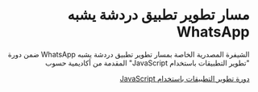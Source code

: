 <div dir="rtl">
<h1> مسار تطوير تطبيق دردشة يشبه WhatsApp </h1>
<p>الشيفرة المصدرية الخاصة بمسار تطوير تطبيق دردشة يشبه WhatsApp ضمن دورة "تطوير التطبيقات باستخدام JavaScript" المقدمة من أكاديمية حسوب</p>

<div>
<a href="https://academy.hsoub.com/learn/javascript-application-development/">دورة تطوير التطبيقات باستخدام JavaScript</a>
</div>
</div>
